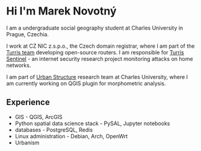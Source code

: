 # Hi I'm Marek Novotný

I am a undergraduate social geography student at Charles University in Prague, 
Czechia.

I work at CZ NIC z.s.p.o., the Czech domain registrar, where I am part of 
the [Turris team](https://www.turris.com/en/) developing open-source routers.
I am responsible for [Turris Sentinel](https://view.sentinel.turris.cz) - an 
internet security research project monitoring attacks on home networks.

I am part of [Urban Structure](https://uscuni.org/) research team at Charles 
University, where I am currently working on QGIS plugin for morphometric 
analysis.

## Experience

- GIS - QGIS, ArcGIS
- Python spatial data science stack - PySAL, Jupyter notebooks
- databases - PostgreSQL, Redis
- Linux administration - Debian, Arch, OpenWrt
- Urbanism
